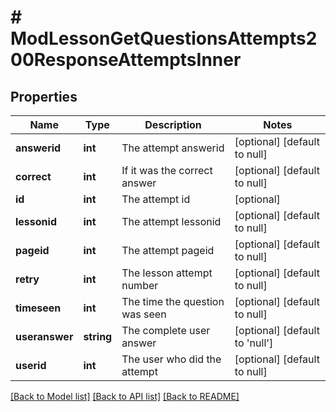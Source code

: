 # # ModLessonGetQuestionsAttempts200ResponseAttemptsInner

## Properties

Name | Type | Description | Notes
------------ | ------------- | ------------- | -------------
**answerid** | **int** | The attempt answerid | [optional] [default to null]
**correct** | **int** | If it was the correct answer | [optional] [default to null]
**id** | **int** | The attempt id | [optional]
**lessonid** | **int** | The attempt lessonid | [optional] [default to null]
**pageid** | **int** | The attempt pageid | [optional] [default to null]
**retry** | **int** | The lesson attempt number | [optional] [default to null]
**timeseen** | **int** | The time the question was seen | [optional] [default to null]
**useranswer** | **string** | The complete user answer | [optional] [default to 'null']
**userid** | **int** | The user who did the attempt | [optional] [default to null]

[[Back to Model list]](../../README.md#models) [[Back to API list]](../../README.md#endpoints) [[Back to README]](../../README.md)
